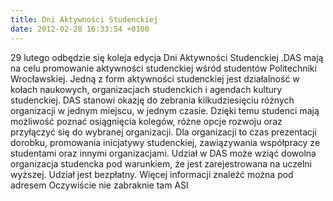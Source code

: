 ```yaml
---
title: Dni Aktywności Studenckiej
date: 2012-02-28 16:33:54 +0100
---
```

29 lutego odbędzie się koleja edycja Dni Aktywności Studenckiej .DAS mają na celu promowanie aktywności studenckiej wśród studentów Politechniki Wrocławskiej. Jedną z form aktywności studenckiej jest działalność w kołach naukowych, organizacjach studenckich i agendach kultury studenckiej. DAS stanowi okazję do zebrania kilkudziesięciu różnych organizacji w jednym miejscu, w jednym czasie. Dzięki temu studenci mają możliwość poznać osiągnięcia kolegów, różne opcje rozwoju oraz przyłączyć się do wybranej organizacji. Dla organizacji to czas prezentacji dorobku, promowania inicjatywy studenckiej, zawiązywania współpracy ze studentami oraz innymi organizacjami. Udział w DAS może wziąć dowolna organizacja studencka pod warunkiem, że jest zarejestrowana na uczelni wyższej. Udział jest bezpłatny. Więcej informacji znaleźć można pod adresem Oczywiście nie zabraknie tam ASI
